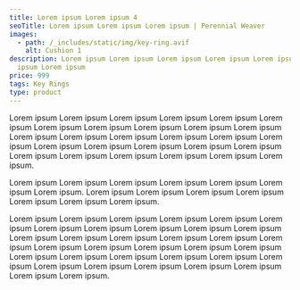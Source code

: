 ```yaml
---
title: Lorem ipsum Lorem ipsum 4
seoTitle: Lorem ipsum Lorem ipsum Lorem ipsum | Perennial Weaver
images:
  - path: /_includes/static/img/key-ring.avif
    alt: Cushion 1
description: Lorem ipsum Lorem ipsum Lorem ipsum Lorem ipsum Lorem ipsum Lorem
  ipsum Lorem ipsum
price: 999
tags: Key Rings
type: product
---
```

Lorem ipsum Lorem ipsum Lorem ipsum Lorem ipsum Lorem ipsum Lorem ipsum Lorem ipsum Lorem ipsum Lorem ipsum Lorem ipsum Lorem ipsum Lorem ipsum Lorem ipsum Lorem ipsum Lorem ipsum Lorem ipsum Lorem ipsum Lorem ipsum Lorem ipsum Lorem ipsum Lorem ipsum Lorem ipsum Lorem ipsum Lorem ipsum Lorem ipsum Lorem ipsum Lorem ipsum Lorem ipsum.

Lorem ipsum Lorem ipsum Lorem ipsum Lorem ipsum Lorem ipsum Lorem ipsum Lorem ipsum. Lorem ipsum Lorem ipsum Lorem ipsum Lorem ipsum Lorem ipsum Lorem ipsum Lorem ipsum.

Lorem ipsum Lorem ipsum Lorem ipsum Lorem ipsum Lorem ipsum Lorem ipsum Lorem ipsum Lorem ipsum Lorem ipsum Lorem ipsum Lorem ipsum Lorem ipsum Lorem ipsum Lorem ipsum Lorem ipsum Lorem ipsum Lorem ipsum Lorem ipsum Lorem ipsum Lorem ipsum Lorem ipsum Lorem ipsum Lorem ipsum Lorem ipsum Lorem ipsum Lorem ipsum Lorem ipsum Lorem ipsum Lorem ipsum Lorem ipsum Lorem ipsum Lorem ipsum Lorem ipsum Lorem ipsum Lorem ipsum.

